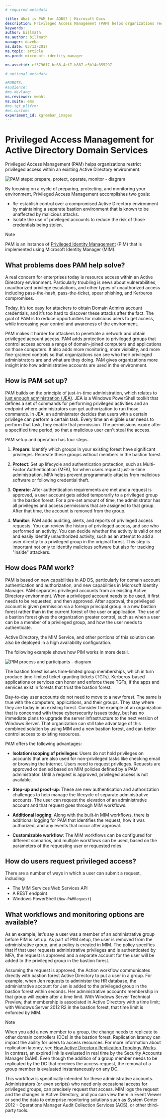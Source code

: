 ```yaml
---
# required metadata

title: What is PAM for ADDS? | Microsoft Docs
description: Privileged Access Management (PAM) helps organizations restrict privileged access within an existing Active Directory environment.
keywords:
author: billmath
ms.author: billmath
manager: daveba
ms.date: 03/13/2017
ms.topic: article
ms.prod: microsoft-identity-manager

ms.assetid: cf3796f7-bc68-4cf7-b887-c5b14e855297

# optional metadata

#ROBOTS:
#audience:
#ms.devlang:
ms.reviewer: mwahl
ms.suite: ems
#ms.tgt_pltfrm:
#ms.custom:
experiment_id: kgremban_images
---
```

# Privileged Access Management for Active Directory Domain Services

Privileged Access Management (PAM) helps organizations restrict privileged access within an existing Active Directory environment.

![PAM steps: prepare, protect, operate, monitor - diagram](media/MIM_PIM_SetupProcess.png)

By focusing on a cycle of preparing, protecting, and monitoring your environment, Privileged Access Management accomplishes two goals:

- Re-establish control over a compromised Active Directory environment by maintaining a separate bastion environment that is known to be unaffected by malicious attacks.  
- Isolate the use of privileged accounts to reduce the risk of those credentials being stolen.

> [!NOTE]
> PAM is an instance of [Privileged Identity Management](https://azure.microsoft.com/documentation/articles/active-directory-privileged-identity-management-configure/) (PIM) that is implemented using Microsoft Identity Manager (MIM).

## What problems does PAM help solve?

A real concern for enterprises today is resource access within an Active Directory environment. Particularly troubling is news about vulnerabilities, unauthorized privilege escalations, and other types of unauthorized access including pass-the-hash, pass-the-ticket, spear phishing, and Kerberos compromises.

Today, it’s too easy for attackers to obtain Domain Admins account credentials, and it’s too hard to discover these attacks after the fact. The goal of PAM is to reduce opportunities for malicious users to get access, while increasing your control and awareness of the environment.

PAM makes it harder for attackers to penetrate a network and obtain privileged account access. PAM adds protection to privileged groups that control access across a range of domain-joined computers and applications on those computers. It also adds more monitoring, more visibility, and more fine-grained controls so that organizations can see who their privileged administrators are and what are they doing. PAM gives organizations more insight into how administrative accounts are used in the environment.

## How is PAM set up?

PAM builds on the principle of just-in-time administration, which relates to [just enough administration (JEA)](https://channel9.msdn.com/Events/TechEd/NorthAmerica/2014/DCIM-B362). JEA is a Windows PowerShell toolkit that defines a set of commands for performing privileged activities and an endpoint where administrators can get authorization to run those commands. In JEA, an administrator decides that users with a certain privilege can perform a certain task. Every time an eligible user needs to perform that task, they enable that permission. The permissions expire after a specified time period, so that a malicious user can't steal the access.

PAM setup and operation has four steps.

1. **Prepare**: Identify which groups in your existing forest have significant privileges. Recreate these groups without members in the bastion forest.

2. **Protect**: Set up lifecycle and authentication protection, such as Multi-Factor Authentication (MFA), for when users request just-in-time administration. MFA helps prevent programmatic attacks from malicious software or following credential theft.

3. **Operate**: After authentication requirements are met and a request is approved, a user account gets added temporarily to a privileged group in the bastion forest. For a pre-set amount of time, the administrator has all privileges and access permissions that are assigned to that group. After that time, the account is removed from the group.

4. **Monitor**: PAM adds auditing, alerts, and reports of privileged access requests. You can review the history of privileged access, and see who performed an activity. You can decide whether the activity is valid or not and easily identify unauthorized activity, such as an attempt to add a user directly to a privileged group in the original forest. This step is important not only to identify malicious software but also for tracking "inside" attackers.

## How does PAM work?

PAM is based on new capabilities in AD DS, particularly for domain account authentication and authorization, and new capabilities in Microsoft Identity Manager. PAM separates privileged accounts from an existing Active Directory environment. When a privileged account needs to be used, it first needs to be requested, and then approved. After approval, the privileged account is given permission via a foreign principal group in a new bastion forest rather than in the current forest of the user or application. The use of a bastion forest gives the organization greater control, such as when a user can be a member of a privileged group, and how the user needs to authenticate.

Active Directory, the MIM Service, and other portions of this solution can also be deployed in a high availability configuration.

The following example shows how PIM works in more detail.

![PIM process and participants - diagram](media/MIM_PIM_howitworks.png)

The bastion forest issues time-limited group memberships, which in turn produce time-limited ticket-granting tickets (TGTs). Kerberos-based applications or services can honor and enforce these TGTs, if the apps and services exist in forests that trust the bastion forest.

Day-to-day user accounts do not need to move to a new forest. The same is true with the computers, applications, and their groups. They stay where they are today in an existing forest. Consider the example of an organization that is concerned with these cybersecurity issues today, but has no immediate plans to upgrade the server infrastructure to the next version of Windows Server. That organization can still take advantage of this combined solution by using MIM and a new bastion forest, and can better control access to existing resources.

PAM offers the following advantages:

- **Isolation/scoping of privileges**: Users do not hold privileges on accounts that are also used for non-privileged tasks like checking email or browsing the Internet. Users need to request privileges. Requests are approved or denied based on MIM policies defined by a PAM administrator. Until a request is approved, privileged access is not available.

- **Step-up and proof-up**: These are new authentication and authorization challenges to help manage the lifecycle of separate administrative accounts. The user can request the elevation of an administrative account and that request goes through MIM workflows.

- **Additional logging**: Along with the built-in MIM workflows, there is additional logging for PAM that identifies the request, how it was authorized, and any events that occur after approval.

- **Customizable workflow**: The MIM workflows can be configured for different scenarios, and multiple workflows can be used, based on the parameters of the requesting user or requested roles.

## How do users request privileged access?

There are a number of ways in which a user can submit a request, including:  

- The MIM Services Web Services API  
- A REST endpoint  
- Windows PowerShell (`New-PAMRequest`)

## What workflows and monitoring options are available?

As an example, let’s say a user was a member of an administrative group before PIM is set up. As part of PIM setup, the user is removed from the administrative group, and a policy is created in MIM. The policy specifies that if that user requests administrative privileges and is authenticated by MFA, the request is approved and a separate account for the user will be added to the privileged group in the bastion forest.

Assuming the request is approved, the Action workflow communicates directly with bastion forest Active Directory to put a user in a group. For example, when Jen requests to administer the HR database, the administrative account for Jen is added to the privileged group in the bastion forest within seconds. Her administrative account’s membership in that group will expire after a time limit. With Windows Server Technical Preview, that membership is associated in Active Directory with a time limit; with Windows Server 2012 R2 in the bastion forest, that time limit is enforced by MIM.

> [!NOTE]
> When you add a new member to a group, the change needs to replicate to other domain controllers (DCs) in the bastion forest. Replication latency can impact the ability for users to access resources. For more information about replication latency, see [How Active Directory Replication Topology Works](https://technet.microsoft.com/library/cc755994.aspx).
> In contrast, an expired link is evaluated in real time by the Security Accounts Manager (SAM). Even though the addition of a group member needs to be replicated by the DC that receives the access request, the removal of a group member is evaluated instantaneously on any DC.

This workflow is specifically intended for these administrative accounts. Administrators (or even scripts) who need only occasional access for privileged groups, can precisely request that access. MIM logs the request and the changes in Active Directory, and you can view them in Event Viewer or send the data to enterprise monitoring solutions such as System Center 2012 - Operations Manager Audit Collection Services (ACS), or other third-party tools.

